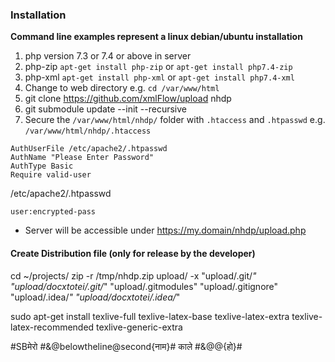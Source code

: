 ###  Installation

**Command line examples represent a linux debian/ubuntu installation**

1. php version 7.3  or 7.4 or above in server
1. php-zip  `apt-get install php-zip` or  `apt-get install php7.4-zip`
1. php-xml  `apt-get install php-xml` or  `apt-get install php7.4-xml`
1. Change to web directory e.g.  `cd /var/www/html`
1. git clone https://github.com/xmlFlow/upload nhdp
1. git submodule update --init --recursive
1. Secure the `/var/www/html/nhdp/` folder with `.htaccess` and `.htpasswd`  e.g. `/var/www/html/nhdp/.htaccess`

```apacheconf
AuthUserFile /etc/apache2/.htpasswd
AuthName "Please Enter Password"
AuthType Basic
Require valid-user
```

/etc/apache2/.htpasswd

```apacheconf
user:encrypted-pass
```

*  Server will be accessible under https://my.domain/nhdp/upload.php

#### Create Distribution file (only for release by the developer)
cd ~/projects/
zip -r /tmp/nhdp.zip  upload/ -x "upload/.git/*" "upload/docxtotei/.git/*" "upload/.gitmodules" "upload/.gitignore" "upload/.idea/*" "upload/docxtotei/.idea/*" 



sudo apt-get install texlive-full texlive-latex-base texlive-latex-extra texlive-latex-recommended texlive-generic-extra

#SBमेरो #&amp;@belowtheline@second{नाम}# काले #&amp;@@{हो}#<lb/>
